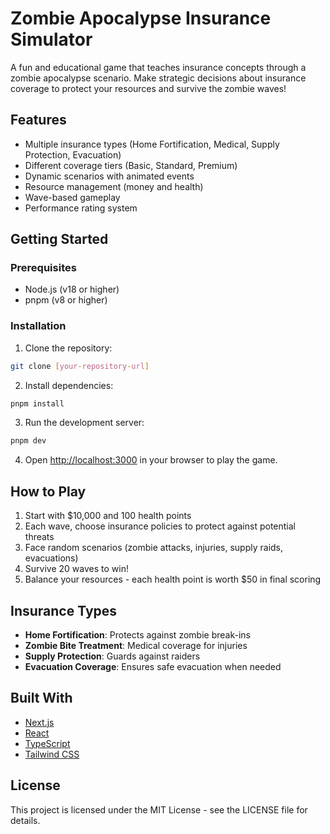 # Zombie Apocalypse Insurance Simulator

A fun and educational game that teaches insurance concepts through a zombie apocalypse scenario. Make strategic decisions about insurance coverage to protect your resources and survive the zombie waves!

## Features

- Multiple insurance types (Home Fortification, Medical, Supply Protection, Evacuation)
- Different coverage tiers (Basic, Standard, Premium)
- Dynamic scenarios with animated events
- Resource management (money and health)
- Wave-based gameplay
- Performance rating system

## Getting Started

### Prerequisites

- Node.js (v18 or higher)
- pnpm (v8 or higher)

### Installation

1. Clone the repository:
```bash
git clone [your-repository-url]
```

2. Install dependencies:
```bash
pnpm install
```

3. Run the development server:
```bash
pnpm dev
```

4. Open [http://localhost:3000](http://localhost:3000) in your browser to play the game.

## How to Play

1. Start with $10,000 and 100 health points
2. Each wave, choose insurance policies to protect against potential threats
3. Face random scenarios (zombie attacks, injuries, supply raids, evacuations)
4. Survive 20 waves to win!
5. Balance your resources - each health point is worth $50 in final scoring

## Insurance Types

- **Home Fortification**: Protects against zombie break-ins
- **Zombie Bite Treatment**: Medical coverage for injuries
- **Supply Protection**: Guards against raiders
- **Evacuation Coverage**: Ensures safe evacuation when needed

## Built With

- [Next.js](https://nextjs.org/)
- [React](https://reactjs.org/)
- [TypeScript](https://www.typescriptlang.org/)
- [Tailwind CSS](https://tailwindcss.com/)

## License

This project is licensed under the MIT License - see the LICENSE file for details.
